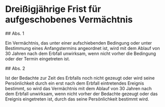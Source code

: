 # Dreißigjährige Frist für aufgeschobenes Vermächtnis



\#\# Abs. 1

 Ein Vermächtnis, das unter einer aufschiebenden Bedingung oder unter Bestimmung eines Anfangstermins angeordnet ist, wird mit dem Ablauf von 30 Jahren nach dem Erbfall unwirksam, wenn nicht vorher die Bedingung oder der Termin eingetreten ist.

\#\# Abs. 2

 Ist der Bedachte zur Zeit des Erbfalls noch nicht gezeugt oder wird seine Persönlichkeit durch ein erst nach dem Erbfall eintretendes Ereignis bestimmt, so wird das Vermächtnis mit dem Ablauf von 30 Jahren nach dem Erbfall unwirksam, wenn nicht vorher der Bedachte gezeugt oder das Ereignis eingetreten ist, durch das seine Persönlichkeit bestimmt wird. 

